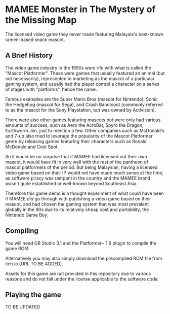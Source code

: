 # MAMEE Monster in The Mystery of the Missing Map
The licensed video game they never made featuring Malaysia's best-known ramen-based snack mascot.

## A Brief History
The video game industry in the 1990s were rife with what is called the "Mascot Platformer". These were games that usually featured an animal (but not necessarily), represented in marketing as the mascot of a particular gaming system, and usually had the player control a character on a series of stages with "platforms", hence the name.

Famous examples are the Super Mario Bros (mascot for Nintendo), Sonic the Hedgehog (mascot for Sega), and Crash Bandicoot (commonly referred to as the mascot for the Sony Playstation, but was owned by Activision).

There were also other games featuring mascots but were only had various amounts of success, such as Aero the AcroBat, Spyro the Dragon, Earthworm Jim, just to mention a few. Other companies such as McDonald's and 7-up also tried to leverage the popularity of the Mascot Platformer genre by releasing games featuring their characters such as Ronald McDonald and Cool Spot.

So it would be no surprise that if MAMEE had licensed out their own mascot, it would have fit in very well with the rest of the pantheon of mascot platformers of the period. But being Malaysian, having a licensed video game based on their IP would not have made much sense at the time, as software piracy was rampant in the country and the MAMEE brand wasn't quite established or well-known beyond Southeast Asia.

Therefore this game demo is a thought experiment of what could have been if MAMEE _did_ go through with publishing a video game based on their mascot, and had chosen the gaming system that was most prevalent globally in the 90s due to its relatively cheap cost and portability, the Nintendo Game Boy.

## Compiling

You will need GB Studio 3.1 and the Platformer+ 1.6 plugin to compile the game ROM.

Alternatively you may also simply download the precompiled ROM file from itch.io (URL TO BE ADDED).

Assets for this game are not provided in this repository due to various reasons and do not fall under the license applicable to the software code.

## Playing the game
TO BE UPDATED
